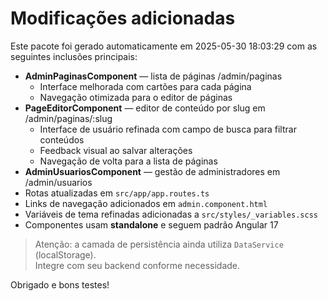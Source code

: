 # Modificações adicionadas

Este pacote foi gerado automaticamente em 2025-05-30 18:03:29 com as seguintes inclusões principais:

- **AdminPaginasComponent** — lista de páginas /admin/paginas
  - Interface melhorada com cartões para cada página
  - Navegação otimizada para o editor de páginas
- **PageEditorComponent** — editor de conteúdo por slug em /admin/paginas/:slug
  - Interface de usuário refinada com campo de busca para filtrar conteúdos
  - Feedback visual ao salvar alterações
  - Navegação de volta para a lista de páginas
- **AdminUsuariosComponent** — gestão de administradores em /admin/usuarios
- Rotas atualizadas em `src/app/app.routes.ts`
- Links de navegação adicionados em `admin.component.html`
- Variáveis de tema refinadas adicionadas a `src/styles/_variables.scss`
- Componentes usam **standalone** e seguem padrão Angular 17

> Atenção: a camada de persistência ainda utiliza `DataService` (localStorage).  
> Integre com seu backend conforme necessidade.

Obrigado e bons testes!
